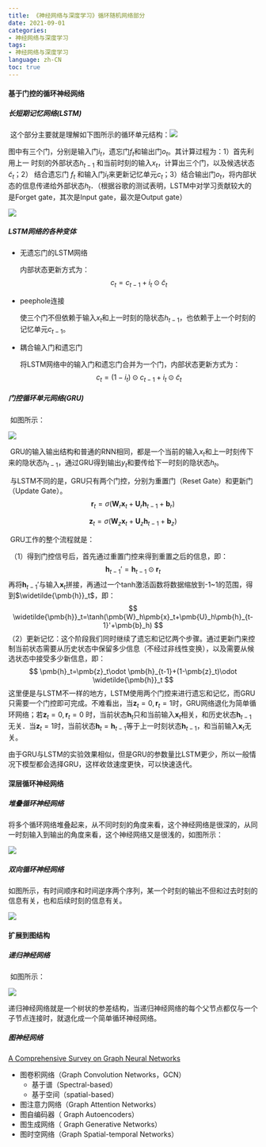 ```yaml
---
title: 《神经网络与深度学习》循环随机网络部分
date: 2021-09-01
categories:
- 神经网络与深度学习
tags:
- 神经网络与深度学习
language: zh-CN
toc: true
---
```


#### 基于门控的循环神经网络

##### 长短期记忆网络(LSTM)

​	这个部分主要就是理解如下图所示的循环单元结构：![](https://cxd-note-img.oss-cn-hangzhou.aliyuncs.com/typora-note-img/LSTM%E7%BD%91%E7%BB%9C%E7%9A%84%E5%BE%AA%E7%8E%AF%E5%8D%95%E5%85%83%E7%BB%93%E6%9E%84.png)

<!--more-->

图中有三个门，分别是输入门${i}_t$，遗忘门${f}_t$和输出门${o}_t$。其计算过程为：1）首先利用上一 时刻的外部状态${h}_{t-1}$ 和当前时刻的输入${x}_t$，计算出三个门，以及候选状态${\widetilde{c}}_t$；2） 结合遗忘门 ${f}_t$ 和输入门${i}_t$来更新记忆单元${c}_t$；3）结合输出门${o}_t$，将内部状态的信息传递给外部状态${h}_t$．（根据谷歌的测试表明，LSTM中对学习贡献较大的是Forget gate，其次是Input gate，最次是Output gate）

![](https://cxd-note-img.oss-cn-hangzhou.aliyuncs.com/typora-note-img/LSTM%E5%85%AC%E5%BC%8F.png)

##### LSTM网络的各种变体

- 无遗忘门的LSTM网络

  内部状态更新方式为：
  $$
  c_t=c_{t-1}+i_{t}\odot\widetilde{c}_t
  $$

- peephole连接

  使三个门不但依赖于输入${x}_t$和上一时刻的隐状态${h}_{t-1}$，也依赖于上一个时刻的记忆单元${c}_{t-1}$。

- 耦合输入门和遗忘门 

  将LSTM网络中的输入门和遗忘门合并为一个门，内部状态更新方式为：
  $$
  c_t=(1-{i}_t)\odot{c}_{t-1}+i_{t}\odot\widetilde{c}_t
  $$

##### 门控循环单元网络(GRU)

​	如图所示：

![](https://cxd-note-img.oss-cn-hangzhou.aliyuncs.com/typora-note-img/GRU.png)

​	GRU的输入输出结构和普通的RNN相同，都是一个当前的输入$x_t$和上一时刻传下来的隐状态$h_{t-1}$，通过GRU得到输出$y_t$和要传给下一时刻的隐状态$h_t$。

​	与LSTM不同的是，GRU只有两个门控，分别为重置门（Reset Gate）和更新门（Update Gate）。
$$
\pmb{r}_t=\sigma(\pmb{W}_r\pmb{x}_t+\pmb{U}_r\pmb{h}_{t-1}+\pmb{b}_r)
$$

$$
\pmb{z}_t=\sigma(\pmb{W}_z\pmb{x}_t+\pmb{U}_z\pmb{h}_{t-1}+\pmb{b}_z)
$$

​	GRU工作的整个流程就是：

​	（1）得到门控信号后，首先通过重置门控来得到重置之后的信息，即：
$$
\pmb{h}_{t-1}'=\pmb{h}_{t-1}\odot \pmb{r}_t
$$
再将$\pmb{h}_{t-1}'$与输入$\pmb{x}_t$拼接，再通过一个tanh激活函数将数据缩放到-1~1的范围，得到$\widetilde{\pmb{h}}_t$，即：
$$
\widetilde{\pmb{h}}_t=\tanh(\pmb{W}_h\pmb{x}_t+\pmb{U}_h\pmb{h}_{t-1}'+\pmb{b}_h)
$$
​	（2）更新记忆：这个阶段我们同时继续了遗忘和记忆两个步骤。通过更新门来控制当前状态需要从历史状态中保留多少信息（不经过非线性变换），以及需要从候选状态中接受多少新信息，即：
$$
\pmb{h}_t=\pmb{z}_t\odot \pmb{h}_{t-1}+(1-\pmb{z}_t)\odot \widetilde{\pmb{h}}_t
$$
这里便是与LSTM不一样的地方，LSTM使用两个门控来进行遗忘和记忆，而GRU只需要一个门控即可完成。不难看出，当$\pmb{z}_t=0,\pmb{r}_t=1$时，GRU网络退化为简单循环网络；若$\pmb{z}_t=0,\pmb{r}_t=0$ 时，当前状态$\pmb{h}_t$只和当前输入$\pmb{x}_t$相关，和历史状态$\pmb{h}_{t-1}$无关．当$\pmb{z}_t=1$时，当前状态$\pmb{h}_t=\pmb{h}_{t-1}$等于上一时刻状态$\pmb{h}_{t-1}$，和当前输入$\pmb{x}_t$无关。

​	由于GRU与LSTM的实验效果相似，但是GRU的参数量比LSTM更少，所以一般情况下模型都会选择GRU，这样收敛速度更快，可以快速迭代。

#### 深层循环神经网络

##### 堆叠循环神经网络

​	将多个循环网络堆叠起来，从不同时刻的角度来看，这个神经网络是很深的，从同一时刻输入到输出的角度来看，这个神经网络又是很浅的，如图所示：

![](https://cxd-note-img.oss-cn-hangzhou.aliyuncs.com/typora-note-img/%E6%8C%89%E6%97%B6%E9%97%B4%E5%B1%95%E5%BC%80%E7%9A%84%E5%A0%86%E5%8F%A0%E5%BE%AA%E7%8E%AF%E7%A5%9E%E7%BB%8F%E7%BD%91%E7%BB%9C.png)

##### 双向循环神经网络

​	如图所示，有时间顺序和时间逆序两个序列，某一个时刻的输出不但和过去时刻的信息有关，也和后续时刻的信息有关。

![](https://cxd-note-img.oss-cn-hangzhou.aliyuncs.com/typora-note-img/%E5%8F%8C%E5%90%91%E5%BE%AA%E7%8E%AF%E7%A5%9E%E7%BB%8F%E7%BD%91%E7%BB%9C.png)

#### 扩展到图结构

##### 递归神经网络

​	如图所示：

![](https://cxd-note-img.oss-cn-hangzhou.aliyuncs.com/typora-note-img/%E9%80%92%E5%BD%92%E7%A5%9E%E7%BB%8F%E7%BD%91%E7%BB%9C.png)

​	递归神经网络就是一个树状的参差结构，当递归神经网络的每个父节点都仅与一个子节点连接时，就退化成一个简单循环神经网络。

##### 图神经网络

[A Comprehensive Survey on Graph Neural Networks](https://arxiv.org/pdf/1901.00596.pdf)

- 图卷积网络（Graph Convolution Networks，GCN）
  - 基于谱（Spectral-based）
  - 基于空间（spatial-based）
- 图注意力网络（Graph Attention Networks）
- 图自编码器（ Graph Autoencoders）
- 图生成网络（ Graph Generative Networks） 
- 图时空网络（Graph Spatial-temporal Networks）

